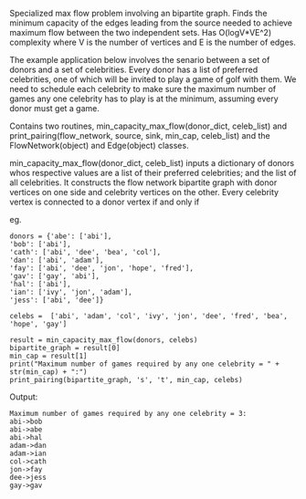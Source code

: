 Specialized max flow problem involving an bipartite graph. Finds the minimum capacity of the edges leading from the source needed to achieve maximum flow between the two independent sets. Has O(logV*VE^2) complexity where V is the number of vertices and E is the number of edges.

The example application below involves the senario between a set of donors and a set of celebrities. Every donor has a list of preferred celebrities, one of which will be invited to play a game of golf with them. We need to schedule each celebrity to make sure the maximum number of games any one celebrity has to play is at the minimum, assuming every donor must get a game.  

Contains two routines, min_capacity_max_flow(donor_dict, celeb_list) and print_pairing(flow_network, source, sink, min_cap, celeb_list) and the FlowNetwork(object) and Edge(object) classes.

min_capacity_max_flow(donor_dict, celeb_list) inputs a dictionary of donors whos respective values are a list of their preferred celebrities; and the list of all celebrities. It constructs the flow network bipartite graph with donor vertices on one side and celebrity vertices on the other. Every celebrity vertex is connected to a donor vertex if and only if    


eg.
```
donors = {'abe': ['abi'],
'bob': ['abi'],
'cath': ['abi', 'dee', 'bea', 'col'],
'dan': ['abi', 'adam'],
'fay': ['abi', 'dee', 'jon', 'hope', 'fred'],
'gav': ['gay', 'abi'],
'hal': ['abi'],
'ian': ['ivy', 'jon', 'adam'],
'jess': ['abi', 'dee']}   
      
celebs =  ['abi', 'adam', 'col', 'ivy', 'jon', 'dee', 'fred', 'bea', 'hope', 'gay']     

result = min_capacity_max_flow(donors, celebs)
bipartite_graph = result[0]
min_cap = result[1] 
print("Maximum number of games required by any one celebrity = " + str(min_cap) + ":") 
print_pairing(bipartite_graph, 's', 't', min_cap, celebs)
```
Output:
```
Maximum number of games required by any one celebrity = 3:
abi->bob
abi->abe
abi->hal
adam->dan
adam->ian
col->cath
jon->fay
dee->jess
gay->gav
```
